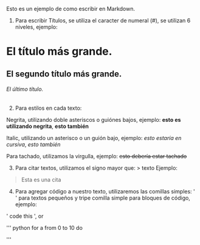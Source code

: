 Esto es un ejemplo de como escribir en Markdown.

1. Para escribir Títulos, se utiliza el caracter de numeral (#), se utilizan 6 niveles, ejemplo:

# El título más grande.
## El segundo título más grande.
###### El último título.

2. Para estilos en cada texto:

Negrita, utilizando doble asteriscos o guiónes bajos, ejemplo:
**esto es utilizando negrita**, __esto también__

Italic, utilizando un asterisco o un guión bajo, ejemplo:
*esto estaría en cursiva*, _esto también_

Para tachado, utilizamos la virgulla, ejemplo:
~~esto debería estar tachado~~

3. Para citar textos, utilizamos el signo mayor que: > texto
Ejemplo:
> Esta es una cita

4. Para agregar código a nuestro texto, utilizaremos las comillas simples: ' ' para textos pequeños y tripe comilla simple para bloques de código, ejemplo:

' code this ', or

''' python
for a from 0 to 10 do

'''
